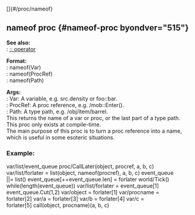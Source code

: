 []{#/proc/nameof}    
## nameof proc {#nameof-proc byondver="515"}    
**See also:**    
:   [:: operator](ref/operator/::)    
<!-- -->    
**Format:**    
:   nameof(Var)    
:   nameof(ProcRef)    
:   nameof(Path)    
<!-- -->    
**Args:**    
:   Var: A variable, e.g. src.density or foo::bar.    
:   ProcRef: A proc reference, e.g. /mob::Enter().    
:   Path: A type path, e.g. /obj/item/barrel.    
This returns the name of a var or proc, or the last part of a type path.    
This proc only exists at compile-time.    
The main purpose of this proc is to turn a proc reference into a name,    
which is useful in some esoteric situations.    
### Example:    
var/list/event_queue proc/CallLater(object, procref, a, b, c)    
var/list/forlater = list(object, nameof(procref), a, b, c) event_queue    
\|\|= list() event_queue\[++event_queue.len\] = forlater world/Tick()    
while(length(event_queue)) var/list/forlater = event_queue\[1\]    
event_queue.Cut(1,2) var/object = forlater\[1\] var/procname =    
forlater\[2\] var/a = forlater\[3\] var/b = forlater\[4\] var/c =    
forlater\[5\] call(object, procname)(a, b, c)  
